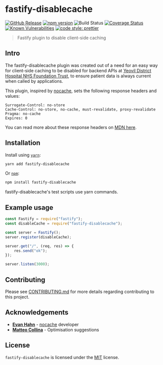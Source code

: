 # fastify-disablecache

[![GitHub Release](https://img.shields.io/github/release/Fdawgs/fastify-disablecache.svg)](https://github.com/Fdawgs/fastify-disablecache/releases/latest/) [![npm version](https://img.shields.io/npm/v/fastify-disablecache)](https://www.npmjs.com/package/fastify-disablecache) ![Build Status](https://github.com/Fdawgs/fastify-disablecache/workflows/CI/badge.svg?branch=master) [![Coverage Status](https://coveralls.io/repos/github/Fdawgs/fastify-disablecache/badge.svg?branch=master)](https://coveralls.io/github/Fdawgs/fastify-disablecache?branch=master) [![Known Vulnerabilities](https://snyk.io/test/github/Fdawgs/fastify-disablecache/badge.svg)](https://snyk.io/test/github/Fdawgs/fastify-disablecache) [![code style: prettier](https://img.shields.io/badge/code_style-prettier-ff69b4.svg?style=flat-square)](https://github.com/prettier/prettier)

> Fastify plugin to disable client-side caching

## Intro

The fastify-disablecache plugin was created out of a need for an easy way for client-side caching to be disabled for backend APIs at [Yeovil District Hospital NHS Foundation Trust](https://yeovilhospital.co.uk/), to ensure patient data is always current when called by applications.

This plugin, inspired by [nocache](https://github.com/helmetjs/nocache), sets the following response headers and values:

```
Surrogate-Control: no-store
Cache-Control: no-store, no-cache, must-revalidate, proxy-revalidate
Pragma: no-cache
Expires: 0
```

You can read more about these response headers on [MDN here](https://developer.mozilla.org/en-US/docs/Web/HTTP/Headers#caching).

## Installation

Install using [`yarn`](https://yarnpkg.com/en/package/fastify-disablecache):

```bash
yarn add fastify-disablecache
```

Or [`npm`](https://www.npmjs.com/package/fastify-disablecache):

```bash
npm install fastify-disablecache
```

fastify-disablecache's test scripts use yarn commands.

## Example usage

```js
const Fastify = require("fastify");
const disableCache = require("fastify-disablecache");

const server = Fastify();
server.register(disableCache);

server.get("/", (req, res) => {
	res.send("ok");
});

server.listen(3000);
```

## Contributing

Please see [CONTRIBUTING.md](https://github.com/Fdawgs/fastify-disablecache/blob/master/CONTRIBUTING.md) for more details regarding contributing to this project.

## Acknowledgements

-   [**Evan Hahn**](https://github.com/EvanHahn) - [nocache](https://github.com/helmetjs/helmet) developer
-   [**Matteo Collina**](https://github.com/mcollina) - Optimisation suggestions

## License

`fastify-disablecache` is licensed under the [MIT](https://github.com/Fdawgs/fastify-disablecache/blob/master/LICENSE) license.
